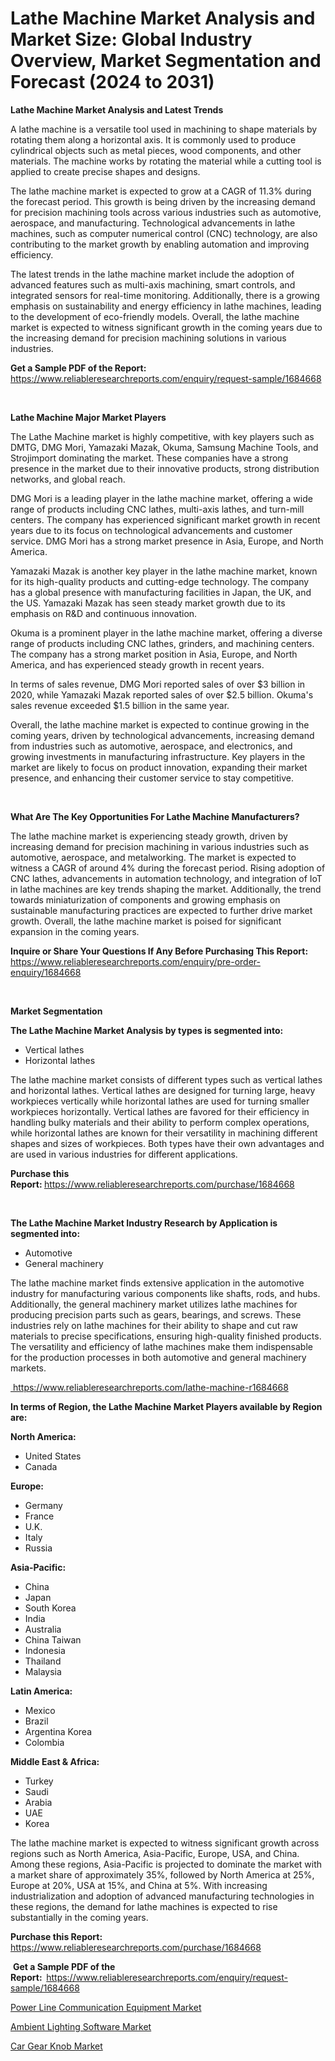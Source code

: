 <p><h1>Lathe Machine Market Analysis and Market Size: Global Industry Overview, Market Segmentation and Forecast (2024 to 2031)</h1></p><p><strong>Lathe Machine Market Analysis and Latest Trends</strong></p>
<p><p>A lathe machine is a versatile tool used in machining to shape materials by rotating them along a horizontal axis. It is commonly used to produce cylindrical objects such as metal pieces, wood components, and other materials. The machine works by rotating the material while a cutting tool is applied to create precise shapes and designs.</p><p>The lathe machine market is expected to grow at a CAGR of 11.3% during the forecast period. This growth is being driven by the increasing demand for precision machining tools across various industries such as automotive, aerospace, and manufacturing. Technological advancements in lathe machines, such as computer numerical control (CNC) technology, are also contributing to the market growth by enabling automation and improving efficiency.</p><p>The latest trends in the lathe machine market include the adoption of advanced features such as multi-axis machining, smart controls, and integrated sensors for real-time monitoring. Additionally, there is a growing emphasis on sustainability and energy efficiency in lathe machines, leading to the development of eco-friendly models. Overall, the lathe machine market is expected to witness significant growth in the coming years due to the increasing demand for precision machining solutions in various industries.</p></p>
<p><strong>Get a Sample PDF of the Report:&nbsp;</strong> <a href="https://www.reliableresearchreports.com/enquiry/request-sample/1684668">https://www.reliableresearchreports.com/enquiry/request-sample/1684668</a></p>
<p>&nbsp;</p>
<p><strong>Lathe Machine Major Market Players</strong></p>
<p><p>The Lathe Machine market is highly competitive, with key players such as DMTG, DMG Mori, Yamazaki Mazak, Okuma, Samsung Machine Tools, and Strojimport dominating the market. These companies have a strong presence in the market due to their innovative products, strong distribution networks, and global reach.</p><p>DMG Mori is a leading player in the lathe machine market, offering a wide range of products including CNC lathes, multi-axis lathes, and turn-mill centers. The company has experienced significant market growth in recent years due to its focus on technological advancements and customer service. DMG Mori has a strong market presence in Asia, Europe, and North America.</p><p>Yamazaki Mazak is another key player in the lathe machine market, known for its high-quality products and cutting-edge technology. The company has a global presence with manufacturing facilities in Japan, the UK, and the US. Yamazaki Mazak has seen steady market growth due to its emphasis on R&D and continuous innovation.</p><p>Okuma is a prominent player in the lathe machine market, offering a diverse range of products including CNC lathes, grinders, and machining centers. The company has a strong market position in Asia, Europe, and North America, and has experienced steady growth in recent years.</p><p>In terms of sales revenue, DMG Mori reported sales of over $3 billion in 2020, while Yamazaki Mazak reported sales of over $2.5 billion. Okuma's sales revenue exceeded $1.5 billion in the same year.</p><p>Overall, the lathe machine market is expected to continue growing in the coming years, driven by technological advancements, increasing demand from industries such as automotive, aerospace, and electronics, and growing investments in manufacturing infrastructure. Key players in the market are likely to focus on product innovation, expanding their market presence, and enhancing their customer service to stay competitive.</p></p>
<p>&nbsp;</p>
<p><strong>What Are The Key Opportunities For Lathe Machine Manufacturers?</strong></p>
<p><p>The lathe machine market is experiencing steady growth, driven by increasing demand for precision machining in various industries such as automotive, aerospace, and metalworking. The market is expected to witness a CAGR of around 4% during the forecast period. Rising adoption of CNC lathes, advancements in automation technology, and integration of IoT in lathe machines are key trends shaping the market. Additionally, the trend towards miniaturization of components and growing emphasis on sustainable manufacturing practices are expected to further drive market growth. Overall, the lathe machine market is poised for significant expansion in the coming years.</p></p>
<p><strong>Inquire or Share Your Questions If Any Before Purchasing This Report:</strong> <a href="https://www.reliableresearchreports.com/enquiry/pre-order-enquiry/1684668">https://www.reliableresearchreports.com/enquiry/pre-order-enquiry/1684668</a></p>
<p>&nbsp;</p>
<p><strong>Market Segmentation</strong></p>
<p><strong>The Lathe Machine Market Analysis by types is segmented into:</strong></p>
<p><ul><li>Vertical lathes</li><li>Horizontal lathes</li></ul></p>
<p><p>The lathe machine market consists of different types such as vertical lathes and horizontal lathes. Vertical lathes are designed for turning large, heavy workpieces vertically while horizontal lathes are used for turning smaller workpieces horizontally. Vertical lathes are favored for their efficiency in handling bulky materials and their ability to perform complex operations, while horizontal lathes are known for their versatility in machining different shapes and sizes of workpieces. Both types have their own advantages and are used in various industries for different applications.</p></p>
<p><strong>Purchase this Report:&nbsp;</strong><a href="https://www.reliableresearchreports.com/purchase/1684668">https://www.reliableresearchreports.com/purchase/1684668</a></p>
<p>&nbsp;</p>
<p><strong>The Lathe Machine Market Industry Research by Application is segmented into:</strong></p>
<p><ul><li>Automotive</li><li>General machinery</li></ul></p>
<p><p>The lathe machine market finds extensive application in the automotive industry for manufacturing various components like shafts, rods, and hubs. Additionally, the general machinery market utilizes lathe machines for producing precision parts such as gears, bearings, and screws. These industries rely on lathe machines for their ability to shape and cut raw materials to precise specifications, ensuring high-quality finished products. The versatility and efficiency of lathe machines make them indispensable for the production processes in both automotive and general machinery markets.</p></p>
<p><a href="https://www.reliableresearchreports.com/lathe-machine-r1684668">&nbsp;https://www.reliableresearchreports.com/lathe-machine-r1684668</a></p>
<p><strong>In terms of Region, the Lathe Machine Market Players available by Region are:</strong></p>
<p>
    <p> <strong> North America: </strong>
        <ul>
            <li>United States</li>
            <li>Canada</li>
        </ul>
        </p> 
    <p> <strong> Europe: </strong>
        <ul>
            <li>Germany</li>
            <li>France</li>
            <li>U.K.</li>
            <li>Italy</li>
            <li>Russia</li>
        </ul>
        </p> 
    <p> <strong> Asia-Pacific: </strong>
        <ul>
            <li>China</li>
            <li>Japan</li>
            <li>South Korea</li>
            <li>India</li>
            <li>Australia</li>
            <li>China Taiwan</li>
            <li>Indonesia</li>
            <li>Thailand</li>
            <li>Malaysia</li>
        </ul>
        </p> 
    <p> <strong> Latin America: </strong>
        <ul>
            <li>Mexico</li>
            <li>Brazil</li>
            <li>Argentina Korea</li>
            <li>Colombia</li>
        </ul>
        </p> 
    <p> <strong> Middle East & Africa: </strong>
        <ul>
            <li>Turkey</li>
            <li>Saudi</li>
            <li>Arabia</li>
            <li>UAE</li>
            <li>Korea</li>
        </ul>
    </p>
    </p>
<p><p>The lathe machine market is expected to witness significant growth across regions such as North America, Asia-Pacific, Europe, USA, and China. Among these regions, Asia-Pacific is projected to dominate the market with a market share of approximately 35%, followed by North America at 25%, Europe at 20%, USA at 15%, and China at 5%. With increasing industrialization and adoption of advanced manufacturing technologies in these regions, the demand for lathe machines is expected to rise substantially in the coming years.</p></p>
<p><strong>Purchase this Report: </strong><a href="https://www.reliableresearchreports.com/purchase/1684668">https://www.reliableresearchreports.com/purchase/1684668</a></p>
<p>&nbsp;<strong>Get a Sample PDF of the Report:&nbsp;&nbsp;</strong><a href="https://www.reliableresearchreports.com/enquiry/request-sample/1684668">https://www.reliableresearchreports.com/enquiry/request-sample/1684668</a></p>
<p><strong></strong></p>
<p><p><a href="https://github.com/markusgodoy/Market-Research-Report-List-4/blob/main/power-line-communication-equipment-market.md">Power Line Communication Equipment Market</a></p><p><a href="https://github.com/vimar16th/Market-Research-Report-List-5/blob/main/ambient-lighting-software-market.md">Ambient Lighting Software Market</a></p><p><a href="https://github.com/luckyshygirl/Market-Research-Report-List-5/blob/main/car-gear-knob-market.md">Car Gear Knob Market</a></p></p>